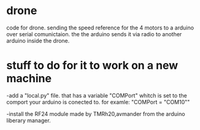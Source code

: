 # drone
code for drone. sending the speed reference for the 4 motors to a arduino over serial comunictaion. the the arduino sends it via radio to another arduino inside the drone.

# stuff to do for it to work on a new machine
-add a "local.py" file. that has a variable "COMPort" whitch is set to the comport your arduino is conected to. for examle: "COMPort = "COM10""

-install the RF24 module made by TMRh20,avmander from the arduino liberary manager.